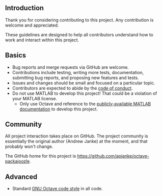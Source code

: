 Introduction
------------

Thank you for considering contributing to this project.
Any contribution is welcome and appreciated.

These guidelines are designed to help all contributors understand how to
work and interact within this project.

Basics
------

* Bug reports and merge requests via GitHub are welcome.
* Contributions include testing, writing more tests, documentation,
  submitting bug reports, and proposing new features and tests.
* Issues and changes should be small and focused on a particular topic.
* Contributors are expected to abide by the [code of conduct](CODE_OF_CONDUCT.md).
* Do not use MATLAB to develop this project! That could be a violation of your MATLAB license.
  * Only use Octave and reference to the [publicly-available MATLAB documentation](https://www.mathworks.com/help/matlab/) to develop this project.

Community
---------

All project interaction takes place on GitHub. The project community is essentially
the original author (Andrew Janke) at the moment, and that probably won't change.

The GitHub home for this project is https://github.com/apjanke/octave-packajoozle.

Advanced
--------

* Standard [GNU Octave code style](https://wiki.octave.org/Octave_style_guide) in all code.

